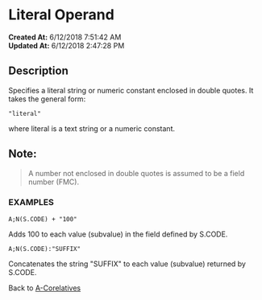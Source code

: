 # Literal Operand 

**Created At:** 6/12/2018 7:51:42 AM  
**Updated At:** 6/12/2018 2:47:28 PM  


## Description 

Specifies a literal string or numeric constant enclosed in double quotes. It takes the general form:

```
"literal"
```

where literal is a text string or a numeric constant.



## Note: 


> A number not enclosed in double quotes is assumed to be a field number (FMC).




### EXAMPLES

```
A;N(S.CODE) + "100"
```

Adds 100 to each value (subvalue) in the field defined by S.CODE.

```
A;N(S.CODE):"SUFFIX"
```

Concatenates the string "SUFFIX" to each value (subvalue) returned by S.CODE.



Back to [A-Corelatives](321284-a-correlatives)
